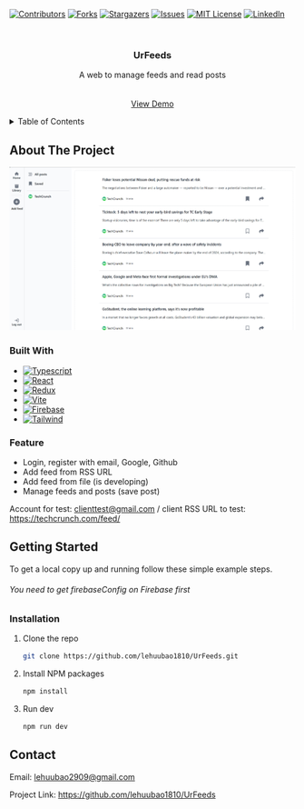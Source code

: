 <a name="readme-top"></a>

[![Contributors][contributors-shield]][contributors-url]
[![Forks][forks-shield]][forks-url]
[![Stargazers][stars-shield]][stars-url]
[![Issues][issues-shield]][issues-url]
[![MIT License][license-shield]][license-url]
[![LinkedIn][linkedin-shield]][linkedin-url]



<!-- PROJECT LOGO -->
<br />
<div align="center">
  <!-- <a href="https://github.com/lehuubao1810/Todo">
    <img src="images/logo.png" alt="Logo" width="80" height="80">
  </a> -->

<h3 align="center">UrFeeds</h3>

  <p align="center">
    A web to manage feeds and read posts
    <br />
    <!-- <a href="https://github.com/github_username/repo_name"><strong>Explore the docs »</strong></a> -->
    <br />
    <br />
    <a href="https://urfeeds.vercel.app/">View Demo</a>
    <!-- ·
    <a href="https://github.com/github_username/repo_name/issues">Report Bug</a>
    ·
    <a href="https://github.com/github_username/repo_name/issues">Request Feature</a> -->
  </p>
</div>



<!-- TABLE OF CONTENTS -->
<details>
  <summary>Table of Contents</summary>
  <ol>
    <li>
      <a href="#about-the-project">About The Project</a>
      <ul>
        <li><a href="#built-with">Built With</a></li>
        <!-- feature -->
        <li><a href="#feature">Feature</a></li>
      </ul>
    </li>
    <li>
      <a href="#getting-started">Getting Started</a>
      <ul>
        <li><a href="#installation">Installation</a></li>
      </ul>
    </li>
    <li><a href="#contact">Contact</a></li>
  </ol>
</details>


<!-- ABOUT THE PROJECT -->
## About The Project

<img src="https://raw.githubusercontent.com/lehuubao1810/portfolio/main/public/img/urfeeds.png" alt="UrFeeds">


### Built With

* [![Typescript]][Typescript-url]
* [![React][React.js]][React-url]
* [![Redux]][Redux-url]
* [![Vite]][Vite-url]
* [![Firebase]][Firebase-url]
* [![Tailwind]][Tailwind-url]

### Feature
* Login, register with email, Google, Github
* Add feed from RSS URL
* Add feed from file (is developing)
* Manage feeds and posts (save post)

Account for test: clienttest@gmail.com / client
RSS URL to test: https://techcrunch.com/feed/


<!-- GETTING STARTED -->
## Getting Started

To get a local copy up and running follow these simple example steps.

<h6>
You need to get firebaseConfig on Firebase first
</h6>

### Installation


1. Clone the repo
   ```sh
   git clone https://github.com/lehuubao1810/UrFeeds.git
   ```
2. Install NPM packages
   ```sh
   npm install
   ```
3. Run dev
   ```sh
   npm run dev
   ```

<!-- CONTACT -->
## Contact

Email: lehuubao2909@gmail.com

Project Link: https://github.com/lehuubao1810/UrFeeds

<!-- MARKDOWN LINKS & IMAGES -->
<!-- https://www.markdownguide.org/basic-syntax/#reference-style-links -->
[contributors-shield]: https://img.shields.io/github/contributors/lehuubao1810/portfolio.svg?style=for-the-badge
[contributors-url]: https://github.com/lehuubao1810/shopBB/graphs/contributors
[forks-shield]: https://img.shields.io/github/forks/lehuubao1810/portfolio.svg?style=for-the-badge
[forks-url]: https://github.com/lehuubao1810/shopBB/network/members
[stars-shield]: https://img.shields.io/github/stars/lehuubao1810/portfolio.svg?style=for-the-badge
[stars-url]: https://github.com/lehuubao1810/shopBB/stargazers
[issues-shield]: https://img.shields.io/github/issues/lehuubao1810/portfolio.svg?style=for-the-badge
[issues-url]: https://github.com/lehuubao1810/shopBB/issues
[license-shield]: https://img.shields.io/github/license/lehuubao1810/portfolio.svg?style=for-the-badge
[license-url]: https://github.com/lehuubao1810/shopBB/blob/master/LICENSE.txt
[linkedin-shield]: https://img.shields.io/badge/-LinkedIn-black.svg?style=for-the-badge&logo=linkedin&colorB=555
[linkedin-url]: https://www.linkedin.com/in/le-huu-bao-885735215/
[product-screenshot]: images/screenshot.png
[Next.js]: https://img.shields.io/badge/next.js-000000?style=for-the-badge&logo=nextdotjs&logoColor=white
[Next-url]: https://nextjs.org/
[React.js]: https://img.shields.io/badge/React-20232A?style=for-the-badge&logo=react&logoColor=61DAFB
[React-url]: https://reactjs.org/
[Firebase]: https://img.shields.io/badge/Firebase-FFCA28?style=for-the-badge&logo=firebase&logoColor=black
[Firebase-url]: https://firebase.google.com/
[MongoDB]: https://img.shields.io/badge/MongoDB-%234ea94b.svg?style=for-the-badge&logo=mongodb&logoColor=white
[MongoDB-url]: https://www.mongodb.com/
[NodeJS]: https://img.shields.io/badge/node.js-6DA55F?style=for-the-badge&logo=node.js&logoColor=white
[NodeJS-url]: https://nodejs.org/
[Vite]: https://img.shields.io/badge/vite-%23646CFF.svg?style=for-the-badge&logo=vite&logoColor=white
[Vite-url]: https://vitejs.dev/
[Express.js]: https://img.shields.io/badge/express.js-%23404d59.svg?style=for-the-badge&logo=express&logoColor=%2361DAFB
[Express.js-url]: https://expressjs.com/
[MUI]: https://img.shields.io/badge/MUI-%230081CB.svg?style=for-the-badge&logo=mui&logoColor=white
[MUI-url]: https://mui.com/material-ui/
[ElasticSearch]:https://img.shields.io/badge/-ElasticSearch-005571?style=for-the-badge&logo=elasticsearch
[ElasticSearch-url]:https://www.elastic.co/
[Tailwind]: https://img.shields.io/badge/tailwindcss-%2338B2AC.svg?style=for-the-badge&logo=tailwind-css&logoColor=white
[Tailwind-url]: https://tailwindcss.com/docs/installation
[Redux]: https://img.shields.io/badge/redux-%23593d88.svg?style=for-the-badge&logo=redux&logoColor=white
[Redux-url]: https://redux-toolkit.js.org/
[TypeScript]: https://img.shields.io/badge/typescript-%23007ACC.svg?style=for-the-badge&logo=typescript&logoColor=white
[TypeScript-url]: https://www.typescriptlang.org/